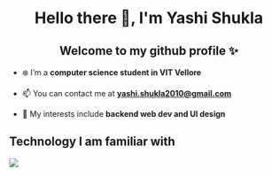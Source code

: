 <h1 align="center">Hello there 👋, I'm Yashi Shukla</h1>
<h2 align="center">Welcome to my github profile ✨</h2>

- ❄️ I’m a **computer science student in VIT Vellore**

- 📫 You can contact me at **yashi.shukla2010@gmail.com**

- 🍟  My interests include **backend web dev and UI design**

<h2>Technology I am familiar with </h2>
<img src=https://www.pngix.com/pngfile/middle/685-6854958_react-js-logo-png-transparent-png.png ></img>

